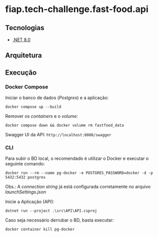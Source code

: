 # fiap.tech-challenge.fast-food.api

## Tecnologias
* [.NET 8.0](https://dotnet.microsoft.com/pt-br/download/dotnet/8.0)

## Arquitetura

## Execução

### Docker Compose

Iniciar o banco de dados (_Postgres_) e a aplicação:
```shell
docker compose up --build
```

Remover os _containers_ e o _volume_:
```shell
docker compose down && docker volume rm fastfood_data
```

Swagger UI da API: `http://localhost:8080/swagger`

### CLI

Para subir o BD local, o recomendado é utilizar o Docker e executar o seguinte comando:

```shell
docker run --rm --name pg-docker -e POSTGRES_PASSWORD=docker -d -p 5432:5432 postgres
```

Obs.: A *connection string* já está configurada corretamente no arquivo *launchSettings.json*

Inicie a Aplicação (API):

```shell
dotnet run --project .\src\API\API.csproj
```

Caso seja necessário derrubar o BD, basta executar:

```shell
docker container kill pg-docker
```